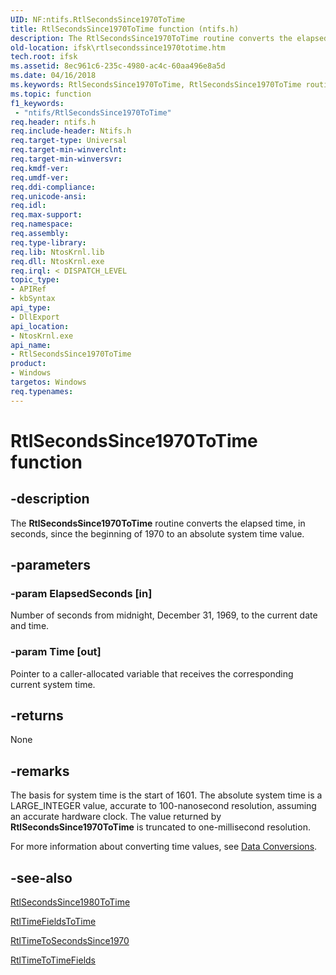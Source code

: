 ```yaml
---
UID: NF:ntifs.RtlSecondsSince1970ToTime
title: RtlSecondsSince1970ToTime function (ntifs.h)
description: The RtlSecondsSince1970ToTime routine converts the elapsed time, in seconds, since the beginning of 1970 to an absolute system time value.
old-location: ifsk\rtlsecondssince1970totime.htm
tech.root: ifsk
ms.assetid: 8ec961c6-235c-4980-ac4c-60aa496e8a5d
ms.date: 04/16/2018
ms.keywords: RtlSecondsSince1970ToTime, RtlSecondsSince1970ToTime routine [Installable File System Drivers], ifsk.rtlsecondssince1970totime, ntifs/RtlSecondsSince1970ToTime, rtlref_ca1b3241-af9f-48e1-86e0-56f94c459c63.xml
ms.topic: function
f1_keywords:
 - "ntifs/RtlSecondsSince1970ToTime"
req.header: ntifs.h
req.include-header: Ntifs.h
req.target-type: Universal
req.target-min-winverclnt: 
req.target-min-winversvr: 
req.kmdf-ver: 
req.umdf-ver: 
req.ddi-compliance: 
req.unicode-ansi: 
req.idl: 
req.max-support: 
req.namespace: 
req.assembly: 
req.type-library: 
req.lib: NtosKrnl.lib
req.dll: NtosKrnl.exe
req.irql: < DISPATCH_LEVEL
topic_type:
- APIRef
- kbSyntax
api_type:
- DllExport
api_location:
- NtosKrnl.exe
api_name:
- RtlSecondsSince1970ToTime
product:
- Windows
targetos: Windows
req.typenames: 
---
```


# RtlSecondsSince1970ToTime function


## -description


The <b>RtlSecondsSince1970ToTime</b> routine converts the elapsed time, in seconds, since the beginning of 1970 to an absolute system time value. 


## -parameters




### -param ElapsedSeconds [in]

Number of seconds from midnight, December 31, 1969, to the current date and time. 


### -param Time [out]

Pointer to a caller-allocated variable that receives the corresponding current system time. 


## -returns



None




## -remarks



The basis for system time is the start of 1601. The absolute system time is a LARGE_INTEGER value, accurate to 100-nanosecond resolution, assuming an accurate hardware clock. The value returned by <b>RtlSecondsSince1970ToTime</b> is truncated to one-millisecond resolution. 

For more information about converting time values, see <a href="https://docs.microsoft.com/windows-hardware/drivers/ddi/content/index">Data Conversions</a>. 




## -see-also




<a href="https://docs.microsoft.com/windows-hardware/drivers/ddi/content/ntifs/nf-ntifs-rtlsecondssince1980totime">RtlSecondsSince1980ToTime</a>



<a href="https://docs.microsoft.com/windows-hardware/drivers/ddi/content/wdm/nf-wdm-rtltimefieldstotime">RtlTimeFieldsToTime</a>



<a href="https://docs.microsoft.com/windows-hardware/drivers/ddi/content/ntifs/nf-ntifs-rtltimetosecondssince1970">RtlTimeToSecondsSince1970</a>



<a href="https://docs.microsoft.com/windows-hardware/drivers/ddi/content/wdm/nf-wdm-rtltimetotimefields">RtlTimeToTimeFields</a>
 

 

